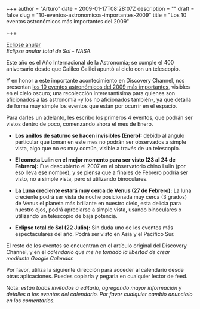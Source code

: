 +++
author = "Arturo"
date = 2009-01-17T08:28:07Z
description = ""
draft = false
slug = "10-eventos-astronomicos-importantes-2009"
title = "Los 10 eventos astronómicos más importantes del 2009"

+++

 [Eclipse anular](/images/import/86-eclipse-total-sol.jpg)<br />
 <cite>Eclipse anular total de Sol - NASA.</cite></p>

Este año es el Año Internacional de la Astronomía; se cumple el 400 aniversario desde que Galileo Galilei apuntó al cielo con un telescopio.

Y en honor a este importante acontecimiento en Discovery Channel, nos presentan [los 10 eventos astronómicos del 2009 más importantes](https://dsc.discovery.com/space/top-10/sky-events-2009/index.html), visibles en el cielo oscuro; una recolección interesantísima para quienes son aficionados a las astronomía -y los no aficionados también-, ya que detalla de forma muy simple los eventos que están por ocurrir en el espacio.

Para darles un adelanto, les escribo los primeros 4 eventos, que podrán ser vistos dentro de poco, comenzando ahora el mes de Enero.


* **Los anillos de saturno se hacen invisibles (Enero):** debido al angulo particular que toman en este mes no podrán ser observados a simple vista, algo que no es muy común, visible a través de un telescopio.

* **El cometa Lulin en el mejor momento para ser visto (23 al 24 de Febrero):** Fue descubierto el 2007 en el observatorio chino Lulin (por eso lleva ese nombre), y se piensa que a finales de Febrero podría ser visto, no a simple vista, pero sí utilizando binoculares.

* **La Luna creciente estará muy cerca de Venus (27 de Febrero):** La luna creciente podrá ser vista de noche posicionada muy cerca (3 grados) de Venus el planeta más brillante en nuestro cielo, esta delicia para nuestro ojos, podrá apreciarse a simple vista, usando binoculares o utilizando un telescopio de baja potencia.

* **Eclipse total de Sol (22 Julio):** Sin duda uno de los eventos más espectaculares del año. Podrá ser visto en Asia y el Pacífico Sur.

El resto de los eventos se encuentran en el artículo original del Discovery Channel, y en el *calendario que me he tomado la libertad de crear mediante Google Calendar.*

Por favor, utiliza la siguiente dirección para acceder al calendario desde otras aplicaciones. Puedes copiarla y pegarla en cualquier lector de feed.

Nota: *están todos invitados a editarlo, agregando mayor información y detalles a los eventos del calendario. Por favor cualquier cambio anuncialo en los comentarios.*
